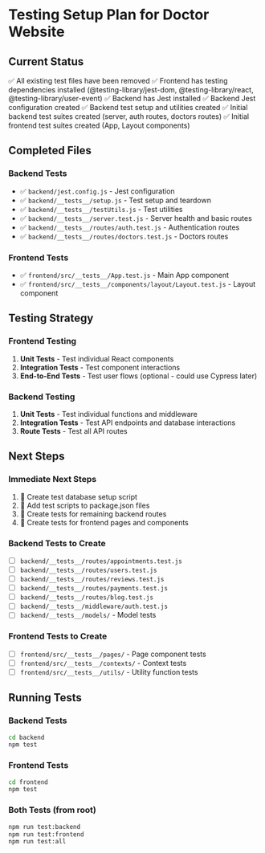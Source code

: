 # Testing Setup Plan for Doctor Website

## Current Status
✅ All existing test files have been removed
✅ Frontend has testing dependencies installed (@testing-library/jest-dom, @testing-library/react, @testing-library/user-event)
✅ Backend has Jest installed
✅ Backend Jest configuration created
✅ Backend test setup and utilities created
✅ Initial backend test suites created (server, auth routes, doctors routes)
✅ Initial frontend test suites created (App, Layout components)

## Completed Files

### Backend Tests
- ✅ `backend/jest.config.js` - Jest configuration
- ✅ `backend/__tests__/setup.js` - Test setup and teardown
- ✅ `backend/__tests__/testUtils.js` - Test utilities
- ✅ `backend/__tests__/server.test.js` - Server health and basic routes
- ✅ `backend/__tests__/routes/auth.test.js` - Authentication routes
- ✅ `backend/__tests__/routes/doctors.test.js` - Doctors routes

### Frontend Tests
- ✅ `frontend/src/__tests__/App.test.js` - Main App component
- ✅ `frontend/src/__tests__/components/layout/Layout.test.js` - Layout component

## Testing Strategy

### Frontend Testing
1. **Unit Tests** - Test individual React components
2. **Integration Tests** - Test component interactions
3. **End-to-End Tests** - Test user flows (optional - could use Cypress later)

### Backend Testing
1. **Unit Tests** - Test individual functions and middleware
2. **Integration Tests** - Test API endpoints and database interactions
3. **Route Tests** - Test all API routes

## Next Steps

### Immediate Next Steps
1. 🚧 Create test database setup script
2. 🚧 Add test scripts to package.json files
3. 🚧 Create tests for remaining backend routes
4. 🚧 Create tests for frontend pages and components

### Backend Tests to Create
- [ ] `backend/__tests__/routes/appointments.test.js`
- [ ] `backend/__tests__/routes/users.test.js`
- [ ] `backend/__tests__/routes/reviews.test.js`
- [ ] `backend/__tests__/routes/payments.test.js`
- [ ] `backend/__tests__/routes/blog.test.js`
- [ ] `backend/__tests__/middleware/auth.test.js`
- [ ] `backend/__tests__/models/` - Model tests

### Frontend Tests to Create
- [ ] `frontend/src/__tests__/pages/` - Page component tests
- [ ] `frontend/src/__tests__/contexts/` - Context tests
- [ ] `frontend/src/__tests__/utils/` - Utility function tests

## Running Tests

### Backend Tests
```bash
cd backend
npm test
```

### Frontend Tests
```bash
cd frontend
npm test
```

### Both Tests (from root)
```bash
npm run test:backend
npm run test:frontend
npm run test:all
```

